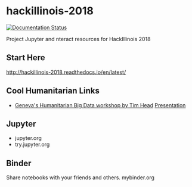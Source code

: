 # hackillinois-2018 

[![Documentation Status](http://readthedocs.org/projects/hackillinois-2018/badge/?version=latest)](http://hackillinois.readthedocs.io/en/latest/?badge=latest)

Project Jupyter and nteract resources for HackIllinois 2018

## Start Here

http://hackillinois-2018.readthedocs.io/en/latest/


## Cool Humanitarian Links

- [Geneva's Humanitarian Big Data workshop by Tim Head](https://github.com/wildtreetech/ghbd)
  [Presentation](https://cdn.rawgit.com/wildtreetech/ghbd/master/slides/index.html#/)

## Jupyter

- jupyter.org
- try.jupyter.org

## Binder

Share notebooks with your friends and others. mybinder.org
